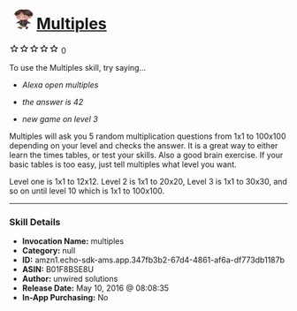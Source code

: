 # &nbsp;<img src="skill_icon" alt="Multiples icon" width="36"> [Multiples](http://alexa.amazon.com/#skills/amzn1.echo-sdk-ams.app.347fb3b2-67d4-4861-af6a-df773db1187b)
![0 stars](../../images/ic_star_border_black_18dp_1x.png)![0 stars](../../images/ic_star_border_black_18dp_1x.png)![0 stars](../../images/ic_star_border_black_18dp_1x.png)![0 stars](../../images/ic_star_border_black_18dp_1x.png)![0 stars](../../images/ic_star_border_black_18dp_1x.png) 0

To use the Multiples skill, try saying...

* *Alexa open multiples*

* *the answer is 42*

* *new game on level 3*

Multiples will ask you 5 random multiplication questions from 1x1 to 100x100 depending on your level and checks the answer. It is a great way to either learn the times tables, or test your skills. Also a good brain exercise. If your basic tables is too easy, just tell multiples what level you want.

Level one is 1x1 to 12x12. Level 2 is 1x1 to 20x20, Level 3 is 1x1 to 30x30, and so on until level 10 which is 1x1 to 100x100.

***

### Skill Details

* **Invocation Name:** multiples
* **Category:** null
* **ID:** amzn1.echo-sdk-ams.app.347fb3b2-67d4-4861-af6a-df773db1187b
* **ASIN:** B01F8BSE8U
* **Author:** unwired solutions
* **Release Date:** May 10, 2016 @ 08:08:35
* **In-App Purchasing:** No
